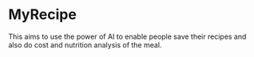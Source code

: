# MyRecipe
This aims to use the power of AI to enable people save their recipes and also do cost and nutrition analysis of the meal.
